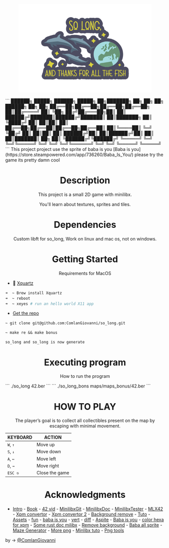 <p align="center"><img height="280em" src="So_long_preview.png"></p>
```
                ██████╗  █████╗ ██████╗  █████╗     ██╗███████╗    ██╗   ██╗   ██╗ ██████╗ ██╗   ██╗
                ██╔══██╗██╔══██╗██╔══██╗██╔══██╗    ██║██╔════╝    ██║   ╚██╗ ██╔╝██╔═══██╗██║   ██║
                ██████╔╝███████║██████╔╝███████║    ██║███████╗    ██║    ╚████╔╝ ██║   ██║██║   ██║
                ██╔══██╗██╔══██║██╔══██╗██╔══██║    ██║╚════██║    ╚═╝     ╚██╔╝  ██║   ██║██║   ██║
                ██████╔╝██║  ██║██████╔╝██║  ██║    ██║███████║    ██╗      ██║   ╚██████╔╝╚██████╔╝
                ╚═════╝ ╚═╝  ╚═╝╚═════╝ ╚═╝  ╚═╝    ╚═╝╚══════╝    ╚═╝      ╚═╝    ╚═════╝  ╚═════╝ 
```
This project project use the sprite of baba is you [Baba is you](https://store.steampowered.com/app/736260/Baba_Is_You/) please try the game its pretty damn cool

<h1 align="center"> Description </h1>

<p align="center">This project is a small 2D game with minilibx.</p>
<p align="center">You'll learn about textures, sprites and tiles.</p>

<h1 align="center"> Dependencies </h1>

<p align="center">
Custom libft for so_long, Work on linux and mac os, not on windows.
</p>

<h1 align="center"> Getting Started </h1>

<p align="center">
Requirements for MacOS
</p>

 - 🚨 [Xquartz](https://www.xquartz.org/)

```bash
➜  ~ Brew install Xquartz
➜  ~ reboot
➜  ~ xeyes # run an hello world X11 app
```
- [Get the repo](git@github.com:ComlanGiovanni/so_long.git)
```
~ git clone git@github.com:ComlanGiovanni/so_long.git
```
```
~ make re && make bonus
```
```
so_long and so_long is now generate
```

<h1 align="center"> Executing program </h1>
<p align="center">
How to run the program
</p>
<p/>
```
./so_long 42.ber
```
```
./so_long_bons maps/maps_bonus/42.ber
```
<h1 align="center">
HOW TO PLAY
</h1>

<p align="center">The player’s goal is to collect all collectibles present on the map by escaping with minimal movement.</p>

|KEYBOARD|ACTION|
|---|---|
|`W`, `↑`|Move up|
|`S`, `↓`|Move down|
|`A`, `←`|Move left|
|`D`, `→`|Move right|
|`ESC ⎋`|Close the game|




<h1 align="center"> Acknowledgments </h1>

* [Intro](https://www.youtube.com/watch?v=N_dUmDBfp6k) - [Book](https://www.amazon.fr/So-Long-Thanks-All-Fish/dp/1529034558) - [42 vid](https://elearning.intra.42.fr/notions/minilibx/subnotions) - [MinilibxGit](https://github.com/42Paris/minilibx-linux) - [MinilibxDoc](https://harm-smits.github.io/42docs/libs/minilibx/introduction.html) - [MinilibxTester](https://github.com/augustobecker/so_long_tester) - [MLX42](https://github.com/codam-coding-college/MLX42) - [Xpm convertor](https://convertio.co/fr/png-xpm/) - [Xpm convertor 2](https://anyconv.com/fr/convertisseur-de-png-en-xpm/) - [Background remove](https://www.remove.bg/) - [Tuto](https://achedeuzot.me/2014/12/20/installer-la-minilibx/) - [Assets](https://itch.io/game-assets/free/tag-sprites) - [fun](https://www.youtube.com/watch?v=OCh2l0J1uJk) - [baba is you](https://babaiswiki.fandom.com/wiki/Category:Nouns) - [vert](https://www.vertopal.com/) - [diff](https://www.diffchecker.com/) - [Aspite](https://www.aseprite.org/) - [Baba is you](https://hempuli.com/baba/) - [color hexa for xpm](https://www.color-hex.com/) - [Some rust doc milibx](https://docs.rs/minilibx/latest/minilibx/struct.Mlx.html) - [Remove background](https://www.remove.bg/fr/upload) - [Baba all sprite](https://www.spriters-resource.com/fullview/115231/) - [Maze Generator](https://www.dcode.fr/maze-generator) - [More png](https://www.vhv.rs/) - [Minlibx tuto](https://aurelienbrabant.fr/blog) - [Png tools](https://onlinepngtools.com=)

by -> [@ComlanGiovanni](https://github.com/ComlanGiovanni)